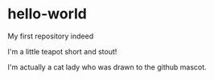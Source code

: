 # hello-world
My first repository indeed

I'm a little teapot short and stout!

I'm actually a cat lady who was drawn to the github mascot.
